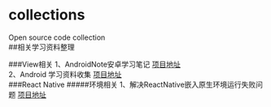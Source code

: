 # collections
Open source code collection<br>
##相关学习资料整理

###View相关
1、AndroidNote安卓学习笔记  [项目地址](https://github.com/GcsSloop/AndroidNote) <br>
2、Android 学习资料收集  [项目地址](https://github.com/Freelander/Android_Data) <br>
###React Native
#####环境相关
1、解决ReactNative嵌入原生环境运行失败问题  [项目地址](https://github.com/Kennytian/embedded) <br>

